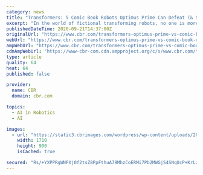 ```yaml
---
category: news
title: "Transformers: 5 Comic Book Robots Optimus Prime Can Defeat (& 5 That Would Kill Him Again)"
excerpt: "In the world of fictional transforming robots, no one is more powerful than the leader of the Autobots, Optimus Prime, but he's not unbeatable."
publishedDateTime: 2020-09-21T14:37:00Z
originalUrl: "https://www.cbr.com/transformers-optimus-prime-vs-comic-book-robots-sentenials-amazo-ultron/"
webUrl: "https://www.cbr.com/transformers-optimus-prime-vs-comic-book-robots-sentenials-amazo-ultron/"
ampWebUrl: "https://www.cbr.com/transformers-optimus-prime-vs-comic-book-robots-sentenials-amazo-ultron/amp/"
cdnAmpWebUrl: "https://www-cbr-com.cdn.ampproject.org/c/s/www.cbr.com/transformers-optimus-prime-vs-comic-book-robots-sentenials-amazo-ultron/amp/"
type: article
quality: 64
heat: 64
published: false

provider:
  name: CBR
  domain: cbr.com

topics:
  - AI in Robotics
  - AI

images:
  - url: "https://static3.cbrimages.com/wordpress/wp-content/uploads/2020/09/Otimus-Prime-Ultron-Amazo.jpg"
    width: 1710
    height: 900
    isCached: true

secured: "Rs/+YXPPRgWNPXj0f2tsZ8PpFthuA79MhzCoERMi7Pb2MWGjS4SNqUcP+KrLzXacxdFEn+Tq938mUArgAi0Ls0q3Ymu3qECbOTROZdn9z4w/oUK4eAFIK4SqvZ+RSZ6cJWDSszJ9u8hDXH0hWd6LUZsaqetWEKi+oOWw1w8WA0cqEdV9TvuPv1/DS4YxU6MYFvAWVGd/MO/rTw8lQwq/7AYxV0A81pH0Ca5xSvr3/LgMuBf4oyM0jeDSLtD050L0OOWfEEjuVtUUi9GXU1vB8s9RjiFiWOrpFBlcPT3fk2cxxrpkjRWJI1Jm78wVhWIVb8MeVH4mdQ3N/pIvtH9b/8KN6b52tG5meY3f0iQQTbE=;Vwgw8v6XzCvPq2xg0lcLYA=="
---
```


